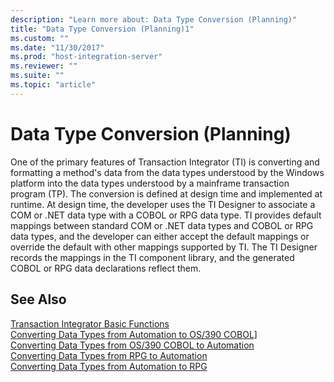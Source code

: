 ```yaml
---
description: "Learn more about: Data Type Conversion (Planning)"
title: "Data Type Conversion (Planning)1"
ms.custom: ""
ms.date: "11/30/2017"
ms.prod: "host-integration-server"
ms.reviewer: ""
ms.suite: ""
ms.topic: "article"
---
```

# Data Type Conversion (Planning)
One of the primary features of Transaction Integrator (TI) is converting and formatting a method's data from the data types understood by the Windows platform into the data types understood by a mainframe transaction program (TP). The conversion is defined at design time and implemented at runtime. At design time, the developer uses the TI Designer to associate a COM or .NET data type with a COBOL or RPG data type. TI provides default mappings between standard COM or .NET data types and COBOL or RPG data types, and the developer can either accept the default mappings or override the default with other mappings supported by TI. The TI Designer records the mappings in the TI component library, and the generated COBOL or RPG data declarations reflect them.  
  
## See Also  
 [Transaction Integrator Basic Functions](../core/transaction-integrator-basic-functions1.md)   
 [Converting Data Types from Automation to OS/390 COBOL\]](./converting-data-types-from-automation-to-os-390-cobol]2.md)   
 [Converting Data Types from OS/390 COBOL to Automation](./converting-data-types-from-os-390-cobol-to-automation2.md)   
 [Converting Data Types from RPG to Automation](./converting-data-types-from-rpg-to-automation1.md)   
 [Converting Data Types from Automation to RPG](./converting-data-types-from-automation-to-rpg1.md)

